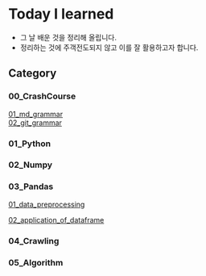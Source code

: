 # Today I learned

- 그 날 배운 것을 정리해 올립니다.
- 정리하는 것에 주객전도되지 않고 이를 잘 활용하고자 합니다.

## Category

### 00_CrashCourse

[01_md_grammar](https://github.com/letsfuture/TIL/blob/master/00_CrashCourse/01_md_grammar.md) <br>
[02_git_grammar](https://github.com/letsfuture/TIL/blob/master/00_CrashCourse/02_git_grammar.md)

### 01_Python

### 02_Numpy

### 03_Pandas

[01_data_preprocessing](https://github.com/letsfuture/TIL/blob/master/03_Pandas/01_data_preprocessing.md)

[02_application_of_dataframe](https://github.com/letsfuture/TIL/blob/master/03_Pandas/02_application_of_dataframe.md)

### 04_Crawling

### 05_Algorithm

